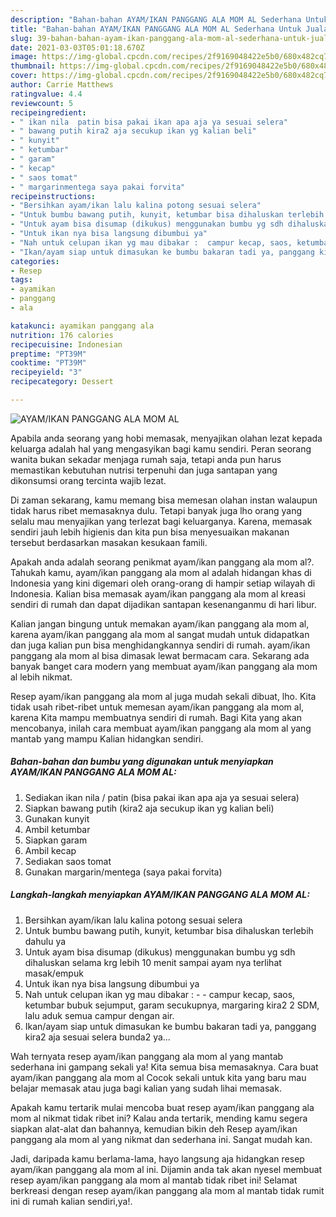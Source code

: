 ```yaml
---
description: "Bahan-bahan AYAM/IKAN PANGGANG ALA MOM AL Sederhana Untuk Jualan"
title: "Bahan-bahan AYAM/IKAN PANGGANG ALA MOM AL Sederhana Untuk Jualan"
slug: 39-bahan-bahan-ayam-ikan-panggang-ala-mom-al-sederhana-untuk-jualan
date: 2021-03-03T05:01:18.670Z
image: https://img-global.cpcdn.com/recipes/2f9169048422e5b0/680x482cq70/ayamikan-panggang-ala-mom-al-foto-resep-utama.jpg
thumbnail: https://img-global.cpcdn.com/recipes/2f9169048422e5b0/680x482cq70/ayamikan-panggang-ala-mom-al-foto-resep-utama.jpg
cover: https://img-global.cpcdn.com/recipes/2f9169048422e5b0/680x482cq70/ayamikan-panggang-ala-mom-al-foto-resep-utama.jpg
author: Carrie Matthews
ratingvalue: 4.4
reviewcount: 5
recipeingredient:
- " ikan nila  patin bisa pakai ikan apa aja ya sesuai selera"
- " bawang putih kira2 aja secukup ikan yg kalian beli"
- " kunyit"
- " ketumbar"
- " garam"
- " kecap"
- " saos tomat"
- " margarinmentega saya pakai forvita"
recipeinstructions:
- "Bersihkan ayam/ikan lalu kalina potong sesuai selera"
- "Untuk bumbu bawang putih, kunyit, ketumbar bisa dihaluskan terlebih dahulu ya"
- "Untuk ayam bisa disumap (dikukus) menggunakan bumbu yg sdh dihaluskan selama krg lebih 10 menit sampai ayam nya terlihat masak/empuk"
- "Untuk ikan nya bisa langsung dibumbui ya"
- "Nah untuk celupan ikan yg mau dibakar :  campur kecap, saos, ketumbar bubuk sejumput, garam secukupnya, margaring kira2 2 SDM, lalu aduk semua campur dengan air."
- "Ikan/ayam siap untuk dimasukan ke bumbu bakaran tadi ya, panggang kira2 aja sesuai selera bunda2 ya..."
categories:
- Resep
tags:
- ayamikan
- panggang
- ala

katakunci: ayamikan panggang ala 
nutrition: 176 calories
recipecuisine: Indonesian
preptime: "PT39M"
cooktime: "PT39M"
recipeyield: "3"
recipecategory: Dessert

---
```



![AYAM/IKAN PANGGANG ALA MOM AL](https://img-global.cpcdn.com/recipes/2f9169048422e5b0/680x482cq70/ayamikan-panggang-ala-mom-al-foto-resep-utama.jpg)

Apabila anda seorang yang hobi memasak, menyajikan olahan lezat kepada keluarga adalah hal yang mengasyikan bagi kamu sendiri. Peran seorang  wanita bukan sekadar menjaga rumah saja, tetapi anda pun harus memastikan kebutuhan nutrisi terpenuhi dan juga santapan yang dikonsumsi orang tercinta wajib lezat.

Di zaman  sekarang, kamu memang bisa memesan olahan instan walaupun tidak harus ribet memasaknya dulu. Tetapi banyak juga lho orang yang selalu mau menyajikan yang terlezat bagi keluarganya. Karena, memasak sendiri jauh lebih higienis dan kita pun bisa menyesuaikan makanan tersebut berdasarkan masakan kesukaan famili. 



Apakah anda adalah seorang penikmat ayam/ikan panggang ala mom al?. Tahukah kamu, ayam/ikan panggang ala mom al adalah hidangan khas di Indonesia yang kini digemari oleh orang-orang di hampir setiap wilayah di Indonesia. Kalian bisa memasak ayam/ikan panggang ala mom al kreasi sendiri di rumah dan dapat dijadikan santapan kesenanganmu di hari libur.

Kalian jangan bingung untuk memakan ayam/ikan panggang ala mom al, karena ayam/ikan panggang ala mom al sangat mudah untuk didapatkan dan juga kalian pun bisa menghidangkannya sendiri di rumah. ayam/ikan panggang ala mom al bisa dimasak lewat bermacam cara. Sekarang ada banyak banget cara modern yang membuat ayam/ikan panggang ala mom al lebih nikmat.

Resep ayam/ikan panggang ala mom al juga mudah sekali dibuat, lho. Kita tidak usah ribet-ribet untuk memesan ayam/ikan panggang ala mom al, karena Kita mampu membuatnya sendiri di rumah. Bagi Kita yang akan mencobanya, inilah cara membuat ayam/ikan panggang ala mom al yang mantab yang mampu Kalian hidangkan sendiri.

<!--inarticleads1-->

##### Bahan-bahan dan bumbu yang digunakan untuk menyiapkan AYAM/IKAN PANGGANG ALA MOM AL:

1. Sediakan  ikan nila / patin (bisa pakai ikan apa aja ya sesuai selera)
1. Siapkan  bawang putih (kira2 aja secukup ikan yg kalian beli)
1. Gunakan  kunyit
1. Ambil  ketumbar
1. Siapkan  garam
1. Ambil  kecap
1. Sediakan  saos tomat
1. Gunakan  margarin/mentega (saya pakai forvita)




<!--inarticleads2-->

##### Langkah-langkah menyiapkan AYAM/IKAN PANGGANG ALA MOM AL:

1. Bersihkan ayam/ikan lalu kalina potong sesuai selera
1. Untuk bumbu bawang putih, kunyit, ketumbar bisa dihaluskan terlebih dahulu ya
1. Untuk ayam bisa disumap (dikukus) menggunakan bumbu yg sdh dihaluskan selama krg lebih 10 menit sampai ayam nya terlihat masak/empuk
1. Untuk ikan nya bisa langsung dibumbui ya
1. Nah untuk celupan ikan yg mau dibakar : -  - campur kecap, saos, ketumbar bubuk sejumput, garam secukupnya, margaring kira2 2 SDM, lalu aduk semua campur dengan air.
1. Ikan/ayam siap untuk dimasukan ke bumbu bakaran tadi ya, panggang kira2 aja sesuai selera bunda2 ya...




Wah ternyata resep ayam/ikan panggang ala mom al yang mantab sederhana ini gampang sekali ya! Kita semua bisa memasaknya. Cara buat ayam/ikan panggang ala mom al Cocok sekali untuk kita yang baru mau belajar memasak atau juga bagi kalian yang sudah lihai memasak.

Apakah kamu tertarik mulai mencoba buat resep ayam/ikan panggang ala mom al nikmat tidak ribet ini? Kalau anda tertarik, mending kamu segera siapkan alat-alat dan bahannya, kemudian bikin deh Resep ayam/ikan panggang ala mom al yang nikmat dan sederhana ini. Sangat mudah kan. 

Jadi, daripada kamu berlama-lama, hayo langsung aja hidangkan resep ayam/ikan panggang ala mom al ini. Dijamin anda tak akan nyesel membuat resep ayam/ikan panggang ala mom al mantab tidak ribet ini! Selamat berkreasi dengan resep ayam/ikan panggang ala mom al mantab tidak rumit ini di rumah kalian sendiri,ya!.

